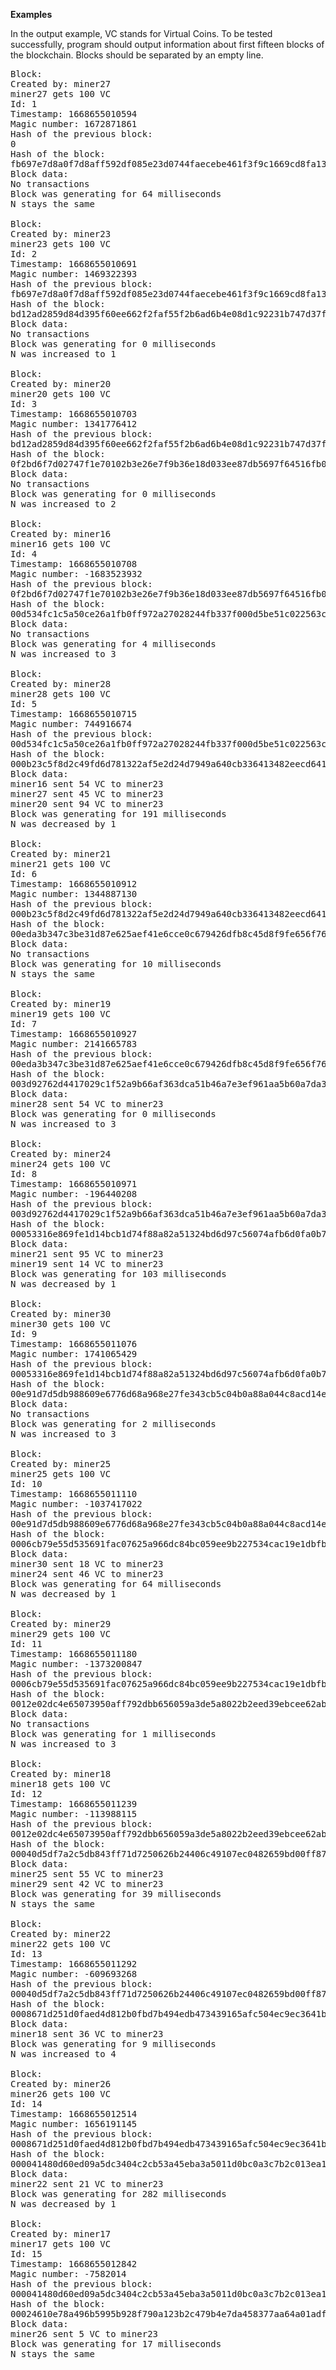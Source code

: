 <b>Examples</b>

In the output example, VC stands for Virtual Coins. To be tested successfully, program should output information about first fifteen blocks of the blockchain. Blocks should be separated by an empty line.

<pre>
Block:
Created by: miner27
miner27 gets 100 VC
Id: 1
Timestamp: 1668655010594
Magic number: 1672871861
Hash of the previous block:
0
Hash of the block:
fb697e7d8a0f7d8aff592df085e23d0744faecebe461f3f9c1669cd8fa13cb7d
Block data:
No transactions
Block was generating for 64 milliseconds
N stays the same

Block:
Created by: miner23
miner23 gets 100 VC
Id: 2
Timestamp: 1668655010691
Magic number: 1469322393
Hash of the previous block:
fb697e7d8a0f7d8aff592df085e23d0744faecebe461f3f9c1669cd8fa13cb7d
Hash of the block:
bd12ad2859d84d395f60ee662f2faf55f2b6ad6b4e08d1c92231b747d37f16b1
Block data:
No transactions
Block was generating for 0 milliseconds
N was increased to 1

Block:
Created by: miner20
miner20 gets 100 VC
Id: 3
Timestamp: 1668655010703
Magic number: 1341776412
Hash of the previous block:
bd12ad2859d84d395f60ee662f2faf55f2b6ad6b4e08d1c92231b747d37f16b1
Hash of the block:
0f2bd6f7d02747f1e70102b3e26e7f9b36e18d033ee87db5697f64516fb014ab
Block data:
No transactions
Block was generating for 0 milliseconds
N was increased to 2

Block:
Created by: miner16
miner16 gets 100 VC
Id: 4
Timestamp: 1668655010708
Magic number: -1683523932
Hash of the previous block:
0f2bd6f7d02747f1e70102b3e26e7f9b36e18d033ee87db5697f64516fb014ab
Hash of the block:
00d534fc1c5a50ce26a1fb0ff972a27028244fb337f000d5be51c022563c6269
Block data:
No transactions
Block was generating for 4 milliseconds
N was increased to 3

Block:
Created by: miner28
miner28 gets 100 VC
Id: 5
Timestamp: 1668655010715
Magic number: 744916674
Hash of the previous block:
00d534fc1c5a50ce26a1fb0ff972a27028244fb337f000d5be51c022563c6269
Hash of the block:
000b23c5f8d2c49fd6d781322af5e2d24d7949a640cb336413482eecd641c39b
Block data:
miner16 sent 54 VC to miner23
miner27 sent 45 VC to miner23
miner20 sent 94 VC to miner23
Block was generating for 191 milliseconds
N was decreased by 1

Block:
Created by: miner21
miner21 gets 100 VC
Id: 6
Timestamp: 1668655010912
Magic number: 1344887130
Hash of the previous block:
000b23c5f8d2c49fd6d781322af5e2d24d7949a640cb336413482eecd641c39b
Hash of the block:
00eda3b347c3be31d87e625aef41e6cce0c679426dfb8c45d8f9fe656f76cbe0
Block data:
No transactions
Block was generating for 10 milliseconds
N stays the same

Block:
Created by: miner19
miner19 gets 100 VC
Id: 7
Timestamp: 1668655010927
Magic number: 2141665783
Hash of the previous block:
00eda3b347c3be31d87e625aef41e6cce0c679426dfb8c45d8f9fe656f76cbe0
Hash of the block:
003d92762d4417029c1f52a9b66af363dca51b46a7e3ef961aa5b60a7da3ecd8
Block data:
miner28 sent 54 VC to miner23
Block was generating for 0 milliseconds
N was increased to 3

Block:
Created by: miner24
miner24 gets 100 VC
Id: 8
Timestamp: 1668655010971
Magic number: -196440208
Hash of the previous block:
003d92762d4417029c1f52a9b66af363dca51b46a7e3ef961aa5b60a7da3ecd8
Hash of the block:
00053316e869fe1d14bcb1d74f88a82a51324bd6d97c56074afb6d0fa0b704be
Block data:
miner21 sent 95 VC to miner23
miner19 sent 14 VC to miner23
Block was generating for 103 milliseconds
N was decreased by 1

Block:
Created by: miner30
miner30 gets 100 VC
Id: 9
Timestamp: 1668655011076
Magic number: 1741065429
Hash of the previous block:
00053316e869fe1d14bcb1d74f88a82a51324bd6d97c56074afb6d0fa0b704be
Hash of the block:
00e91d7d5db988609e6776d68a968e27fe343cb5c04b0a88a044c8acd14eb326
Block data:
No transactions
Block was generating for 2 milliseconds
N was increased to 3

Block:
Created by: miner25
miner25 gets 100 VC
Id: 10
Timestamp: 1668655011110
Magic number: -1037417022
Hash of the previous block:
00e91d7d5db988609e6776d68a968e27fe343cb5c04b0a88a044c8acd14eb326
Hash of the block:
0006cb79e55d535691fac07625a966dc84bc059ee9b227534cac19e1dbfb9818
Block data:
miner30 sent 18 VC to miner23
miner24 sent 46 VC to miner23
Block was generating for 64 milliseconds
N was decreased by 1

Block:
Created by: miner29
miner29 gets 100 VC
Id: 11
Timestamp: 1668655011180
Magic number: -1373200847
Hash of the previous block:
0006cb79e55d535691fac07625a966dc84bc059ee9b227534cac19e1dbfb9818
Hash of the block:
0012e02dc4e65073950aff792dbb656059a3de5a8022b2eed39ebcee62abf4ac
Block data:
No transactions
Block was generating for 1 milliseconds
N was increased to 3

Block:
Created by: miner18
miner18 gets 100 VC
Id: 12
Timestamp: 1668655011239
Magic number: -113988115
Hash of the previous block:
0012e02dc4e65073950aff792dbb656059a3de5a8022b2eed39ebcee62abf4ac
Hash of the block:
00040d5df7a2c5db843ff71d7250626b24406c49107ec0482659bd00ff8725da
Block data:
miner25 sent 55 VC to miner23
miner29 sent 42 VC to miner23
Block was generating for 39 milliseconds
N stays the same

Block:
Created by: miner22
miner22 gets 100 VC
Id: 13
Timestamp: 1668655011292
Magic number: -609693268
Hash of the previous block:
00040d5df7a2c5db843ff71d7250626b24406c49107ec0482659bd00ff8725da
Hash of the block:
0008671d251d0faed4d812b0fbd7b494edb473439165afc504ec9ec3641b6c67
Block data:
miner18 sent 36 VC to miner23
Block was generating for 9 milliseconds
N was increased to 4

Block:
Created by: miner26
miner26 gets 100 VC
Id: 14
Timestamp: 1668655012514
Magic number: 1656191145
Hash of the previous block:
0008671d251d0faed4d812b0fbd7b494edb473439165afc504ec9ec3641b6c67
Hash of the block:
000041480d60ed09a5dc3404c2cb53a45eba3a5011d0bc0a3c7b2c013ea1697f
Block data:
miner22 sent 21 VC to miner23
Block was generating for 282 milliseconds
N was decreased by 1

Block:
Created by: miner17
miner17 gets 100 VC
Id: 15
Timestamp: 1668655012842
Magic number: -7582014
Hash of the previous block:
000041480d60ed09a5dc3404c2cb53a45eba3a5011d0bc0a3c7b2c013ea1697f
Hash of the block:
00024610e78a496b5995b928f790a123b2c479b4e7da458377aa64a01adff4de
Block data:
miner26 sent 5 VC to miner23
Block was generating for 17 milliseconds
N stays the same
</pre>